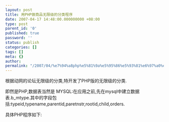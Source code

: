 ```yaml
---
layout: post
title: 用PHP做商品无限级的分类程序
date: 2007-04-17 14:48:00.000000000 +08:00
type: post
parent_id: '0'
published: true
password: ''
status: publish
categories: []
tags: []
meta: {}
author: 
permalink: "/2007/04/%e7%94%a8php%e5%81%9a%e5%95%86%e5%93%81%e6%97%a0%e9%99%90%e7%ba%a7%e7%9a%84%e5%88%86%e7%b1%bb%e7%a8%8b%e5%ba%8f.html"
---
```

根据动网的论坛无限级的分类,特开发了PHP版的无限级的分类.

即然是PHP,数据表当然是 MYSQL:在应用之前,先在mysql中建立数据表.b\_mtype.其中的字段包括:typeid,typename,parentid,paretnstr,rootid,child,orders.

具体PHP程序如下:

<?php </p>

